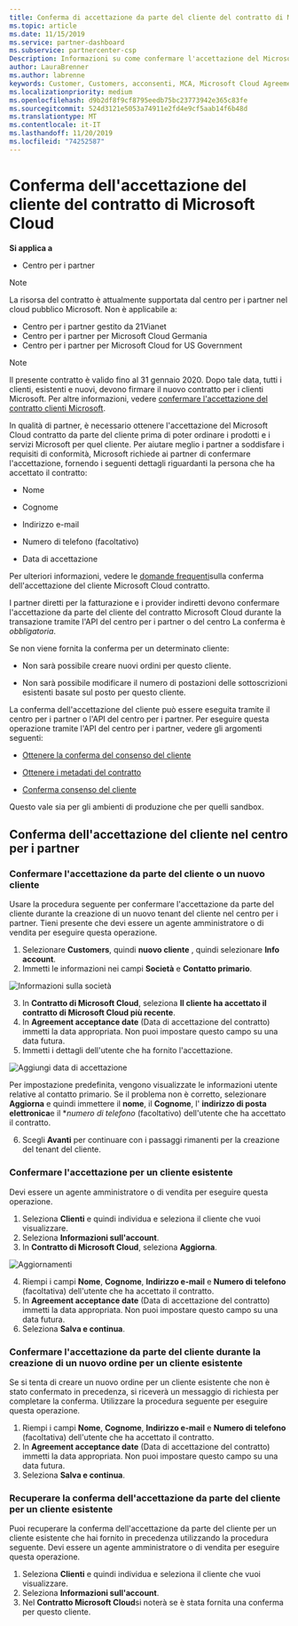 ```yaml
---
title: Conferma di accettazione da parte del cliente del contratto di Microsoft Cloud | Centro per i partner
ms.topic: article
ms.date: 11/15/2019
ms.service: partner-dashboard
ms.subservice: partnercenter-csp
Description: Informazioni su come confermare l'accettazione del Microsoft Cloud contratto da parte del cliente. Questo potrebbe essere necessario per ordinare i prodotti e i servizi Microsoft per i clienti.
author: LauraBrenner
ms.author: labrenne
keywords: Customer, Customers, acconsenti, MCA, Microsoft Cloud Agreement, modelli di contratto del cliente
ms.localizationpriority: medium
ms.openlocfilehash: d9b2df8f9cf8795eedb75bc23773942e365c83fe
ms.sourcegitcommit: 524d3121e5053a74911e2fd4e9cf5aab14f6b48d
ms.translationtype: MT
ms.contentlocale: it-IT
ms.lasthandoff: 11/20/2019
ms.locfileid: "74252587"
---
```

# <a name="confirm-customer-acceptance-of-the-microsoft-cloud-agreement"></a>Conferma dell'accettazione del cliente del contratto di Microsoft Cloud

**Si applica a**
-  Centro per i partner

> [!NOTE]
> La risorsa del contratto è attualmente supportata dal centro per i partner nel cloud pubblico Microsoft. Non è applicabile a:
> * Centro per i partner gestito da 21Vianet
> * Centro per i partner per Microsoft Cloud Germania
> * Centro per i partner per Microsoft Cloud for US Government

>[!NOTE]
>Il presente contratto è valido fino al 31 gennaio 2020. Dopo tale data, tutti i clienti, esistenti e nuovi, devono firmare il nuovo contratto per i clienti Microsoft. Per altre informazioni, vedere [confermare l'accettazione del contratto clienti Microsoft](confirm-customer-agreement.md).

In qualità di partner, è necessario ottenere l'accettazione del Microsoft Cloud contratto da parte del cliente prima di poter ordinare i prodotti e i servizi Microsoft per quel cliente. Per aiutare meglio i partner a soddisfare i requisiti di conformità, Microsoft richiede ai partner di confermare l'accettazione, fornendo i seguenti dettagli riguardanti la persona che ha accettato il contratto: 

-   Nome

-   Cognome

-   Indirizzo e-mail

-   Numero di telefono (facoltativo)

-   Data di accettazione

Per ulteriori informazioni, vedere le [domande frequenti](https://docs.microsoft.com/partner-center/confirm-consent-faq)sulla conferma dell'accettazione del cliente Microsoft Cloud contratto.

I partner diretti per la fatturazione e i provider indiretti devono confermare l'accettazione da parte del cliente del contratto Microsoft Cloud durante la transazione tramite l'API del centro per i partner o del centro La conferma è *obbligatoria*.

Se non viene fornita la conferma per un determinato cliente:

-   Non sarà possibile creare nuovi ordini per questo cliente.

-   Non sarà possibile modificare il numero di postazioni delle sottoscrizioni esistenti basate sul posto per questo cliente.

La conferma dell'accettazione del cliente può essere eseguita tramite il centro per i partner o l'API del centro per i partner. Per eseguire questa operazione tramite l'API del centro per i partner, vedere gli argomenti seguenti: 

-   [Ottenere la conferma del consenso del cliente](https://docs.microsoft.com/partner-center/develop/get-confirmation-of-customer-consent)

-   [Ottenere i metadati del contratto](https://docs.microsoft.com/partner-center/develop/get-agreement-metadata)

-   [Conferma consenso del cliente](https://docs.microsoft.com/partner-center/develop/confirm-customer-consent)


Questo vale sia per gli ambienti di produzione che per quelli sandbox.

## <a name="confirming-customer-acceptance-in-partner-center"></a>Conferma dell'accettazione del cliente nel centro per i partner

### <a name="confirm-customer-acceptance-for-a-new-customer"></a>Confermare l'accettazione da parte del cliente o un nuovo cliente

Usare la procedura seguente per confermare l'accettazione da parte del cliente durante la creazione di un nuovo tenant del cliente nel centro per i partner. Tieni presente che devi essere un agente amministratore o di vendita per eseguire questa operazione.

1. Selezionare **Customers**, quindi **nuovo cliente** , quindi selezionare **Info account**.
2. Immetti le informazioni nei campi **Società** e **Contatto primario**.

![Informazioni sulla società](images/mca/mca1.png)

3. In **Contratto di Microsoft Cloud**, seleziona **Il cliente ha accettato il contratto di Microsoft Cloud più recente**.
4. In **Agreement acceptance date** (Data di accettazione del contratto) immetti la data appropriata. Non puoi impostare questo campo su una data futura.
5. Immetti i dettagli dell'utente che ha fornito l'accettazione.

![Aggiungi data di accettazione](images/mca/MCA3.png)

Per impostazione predefinita, vengono visualizzate le informazioni utente relative al contatto primario. Se il problema non è corretto, selezionare **Aggiorna** e quindi immettere il **nome**, il **Cognome**, l' **indirizzo di posta elettronica**e il **numero di telefono* (facoltativo) dell'utente che ha accettato il contratto.

6. Scegli **Avanti** per continuare con i passaggi rimanenti per la creazione del tenant del cliente.

### <a name="confirm-customer-acceptance-for-an-existing-customer"></a>Confermare l'accettazione per un cliente esistente

Devi essere un agente amministratore o di vendita per eseguire questa operazione.

1. Seleziona **Clienti** e quindi individua e seleziona il cliente che vuoi visualizzare.
2. Seleziona **Informazioni sull'account**.
3. In **Contratto di Microsoft Cloud**, seleziona **Aggiorna**.

![Aggiornamenti](images/mca/mca4.png)

4. Riempi i campi **Nome**, **Cognome**, **Indirizzo e-mail** e **Numero di telefono** (facoltativa) dell'utente che ha accettato il contratto.
5. In **Agreement acceptance date** (Data di accettazione del contratto) immetti la data appropriata. Non puoi impostare questo campo su una data futura.
6. Seleziona **Salva e continua**.

### <a name="confirm-customer-acceptance-while-creating-new-order-for-an-existing-customer"></a>Confermare l'accettazione da parte del cliente durante la creazione di un nuovo ordine per un cliente esistente

Se si tenta di creare un nuovo ordine per un cliente esistente che non è stato confermato in precedenza, si riceverà un messaggio di richiesta per completare la conferma. Utilizzare la procedura seguente per eseguire questa operazione.

1. Riempi i campi **Nome**, **Cognome**, **Indirizzo e-mail** e **Numero di telefono** (facoltativa) dell'utente che ha accettato il contratto.
2. In **Agreement acceptance date** (Data di accettazione del contratto) immetti la data appropriata. Non puoi impostare questo campo su una data futura.
3. Seleziona **Salva e continua**.

### <a name="retrieve-confirmation-of-customer-acceptance-for-an-existing-customer"></a>Recuperare la conferma dell'accettazione da parte del cliente per un cliente esistente

Puoi recuperare la conferma dell'accettazione da parte del cliente per un cliente esistente che hai fornito in precedenza utilizzando la procedura seguente. Devi essere un agente amministratore o di vendita per eseguire questa operazione.

1. Seleziona **Clienti** e quindi individua e seleziona il cliente che vuoi visualizzare.
2. Seleziona **Informazioni sull'account**.
3. Nel **Contratto Microsoft Cloud**si noterà se è stata fornita una conferma per questo cliente.
